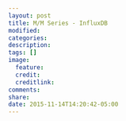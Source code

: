 ```yaml
---
layout: post
title: M/M Series - InfluxDB
modified:
categories: 
description:
tags: []
image:
  feature:
  credit:
  creditlink:
comments:
share:
date: 2015-11-14T14:20:42-05:00
---
```

